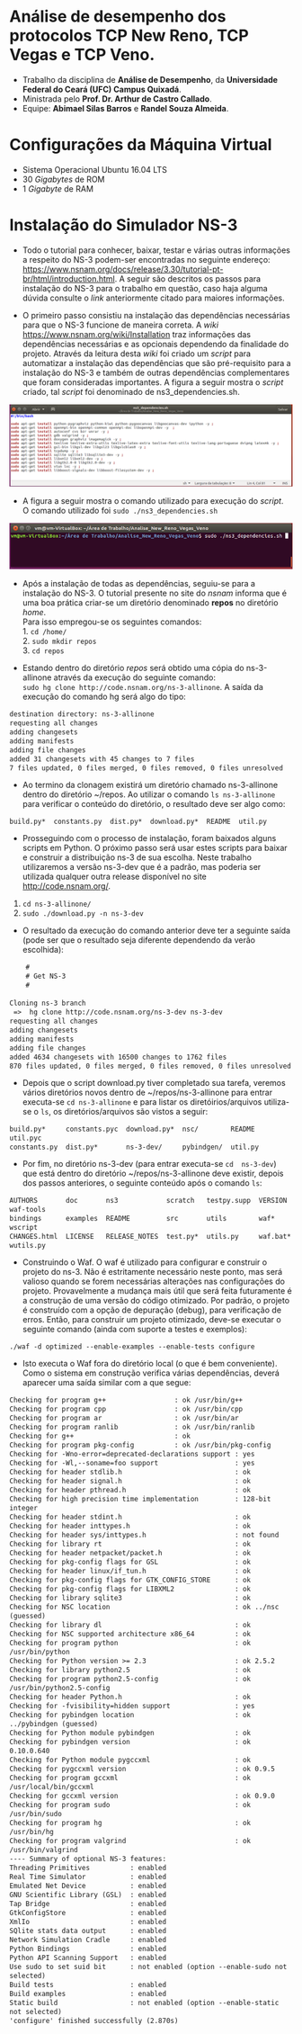 # Análise de desempenho dos protocolos TCP New Reno, TCP Vegas e TCP Veno.

* Trabalho da disciplina de **Análise de Desempenho**, da **Universidade Federal do Ceará (UFC) Campus Quixadá**.
* Ministrada pelo **Prof. Dr. Arthur de Castro Callado**.
* Equipe: **Abimael Silas Barros** e **Randel Souza Almeida**.

# Configurações da Máquina Virtual

* Sistema Operacional Ubuntu 16.04 LTS
* 30 *Gigabytes* de ROM
* 1 *Gigabyte* de RAM

# Instalação do Simulador NS-3

* Todo o tutorial para conhecer, baixar, testar e várias outras informações a respeito do NS-3 podem-ser encontradas no seguinte endereço: https://www.nsnam.org/docs/release/3.30/tutorial-pt-br/html/introduction.html. A seguir são descritos os passos para instalação do NS-3 para o trabalho em questão, caso haja alguma dúvida consulte o *link* anteriormente citado para maiores informações.

* O primeiro passo consistiu na instalação das dependências necessárias para que o NS-3 funcione de maneira correta. A *wiki* https://www.nsnam.org/wiki/Installation traz informações das dependências necessárias e as opcionais dependendo da finalidade do projeto.
Através da leitura desta *wiki* foi criado um *script* para automatizar a instalação das dependências que são pré-requisito para a instalação do NS-3 e também de outras dependências complementares que foram consideradas importantes. A figura a seguir mostra o *script* criado, tal *script* foi denominado de ns3_dependencies.sh.

![code image](https://github.com/RandelSouza/Analise_New_Reno_Vegas_Veno/blob/master/img/ns3dependenciescode.png)

* A figura a seguir mostra o comando utilizado para execução do *script*. </br> O comando utilizado foi `sudo ./ns3_dependencies.sh`

![execute script](https://github.com/RandelSouza/Analise_New_Reno_Vegas_Veno/blob/master/img/ns3dependencies.png)

* Após a instalação de todas as dependências, seguiu-se para a instalação do NS-3. O tutorial presente no site do *nsnam* informa que é uma boa prática criar-se um diretório denominado **repos** no diretório *home*.</br> Para isso empregou-se os seguintes comandos:</br> 1. `cd /home/`</br> 2. `sudo mkdir repos`</br> 3. `cd repos`

* Estando dentro do diretório *repos* será obtido uma cópia do ns-3-allinone através da execução do seguinte comando:</br>
`sudo hg clone http://code.nsnam.org/ns-3-allinone`. A saída da execução do comando hg será algo do tipo: 
```
destination directory: ns-3-allinone
requesting all changes
adding changesets
adding manifests
adding file changes
added 31 changesets with 45 changes to 7 files
7 files updated, 0 files merged, 0 files removed, 0 files unresolved
```
* Ao termino da clonagem existirá um diretório chamado ns-3-allinone dentro do diretório ~/repos. Ao utilizar o comando `ls ns-3-allinone` para verificar o conteúdo do diretório, o resultado deve ser algo como:
```
build.py*  constants.py  dist.py*  download.py*  README  util.py
```
* Prosseguindo com o processo de instalação, foram baixados alguns scripts em Python. O próximo passo será usar estes scripts para baixar e construir a distribuição ns-3 de sua escolha. Neste trabalho utilizaremos a versão ns-3-dev que é a padrão, mas poderia ser utilizada qualquer outra release disponível no site http://code.nsnam.org/.

1. `cd ns-3-allinone/`
2. `sudo ./download.py -n ns-3-dev`

* O resultado da execução do comando anterior deve ter a seguinte saída (pode ser que o resultado seja diferente dependendo da verão escolhida):

```
    #
    # Get NS-3
    #

Cloning ns-3 branch
 =>  hg clone http://code.nsnam.org/ns-3-dev ns-3-dev
requesting all changes
adding changesets
adding manifests
adding file changes
added 4634 changesets with 16500 changes to 1762 files
870 files updated, 0 files merged, 0 files removed, 0 files unresolved
```

* Depois que o script download.py tiver completado sua tarefa, veremos vários diretórios novos dentro de ~/repos/ns-3-allinone para entrar executa-se `cd ns-3-allinone` e para listar os diretóirios/arquivos utiliza-se o `ls`, os diretórios/arquivos são vistos a seguir:
```
build.py*     constants.pyc  download.py*  nsc/        README      util.pyc
constants.py  dist.py*       ns-3-dev/     pybindgen/  util.py
```
* Por fim, no diretório ns-3-dev (para entrar executa-se `cd  ns-3-dev`) que está dentro do diretório ~/repos/ns-3-allinone deve existir, depois dos passos anteriores, o seguinte conteúdo após o comando `ls`:
```
AUTHORS       doc       ns3            scratch   testpy.supp  VERSION   waf-tools
bindings      examples  README         src       utils        waf*      wscript
CHANGES.html  LICENSE   RELEASE_NOTES  test.py*  utils.py     waf.bat*  wutils.py
```

* Construindo o Waf.  O waf é utilizado para configurar e construir o projeto do ns-3. Não é estritamente necessário neste ponto, mas será valioso quando se forem necessárias alterações nas configurações do projeto. Provavelmente a mudança mais útil que será feita futuramente é a construção de uma versão do código otimizado. Por padrão, o projeto é construído com a opção de depuração (debug), para verificação de erros. Então, para construir um projeto otimizado, deve-se executar o seguinte comando (ainda com suporte a testes e exemplos):

```
./waf -d optimized --enable-examples --enable-tests configure
```
* Isto executa o Waf fora do diretório local (o que é bem conveniente). Como o sistema em construção verifica várias dependências, deverá aparecer uma saída similar com a que segue:
```
Checking for program g++                 : ok /usr/bin/g++
Checking for program cpp                 : ok /usr/bin/cpp
Checking for program ar                  : ok /usr/bin/ar
Checking for program ranlib              : ok /usr/bin/ranlib
Checking for g++                         : ok
Checking for program pkg-config          : ok /usr/bin/pkg-config
Checking for -Wno-error=deprecated-declarations support : yes
Checking for -Wl,--soname=foo support                   : yes
Checking for header stdlib.h                            : ok
Checking for header signal.h                            : ok
Checking for header pthread.h                           : ok
Checking for high precision time implementation         : 128-bit integer
Checking for header stdint.h                            : ok
Checking for header inttypes.h                          : ok
Checking for header sys/inttypes.h                      : not found
Checking for library rt                                 : ok
Checking for header netpacket/packet.h                  : ok
Checking for pkg-config flags for GSL                   : ok
Checking for header linux/if_tun.h                      : ok
Checking for pkg-config flags for GTK_CONFIG_STORE      : ok
Checking for pkg-config flags for LIBXML2               : ok
Checking for library sqlite3                            : ok
Checking for NSC location                               : ok ../nsc (guessed)
Checking for library dl                                 : ok
Checking for NSC supported architecture x86_64          : ok
Checking for program python                             : ok /usr/bin/python
Checking for Python version >= 2.3                      : ok 2.5.2
Checking for library python2.5                          : ok
Checking for program python2.5-config                   : ok /usr/bin/python2.5-config
Checking for header Python.h                            : ok
Checking for -fvisibility=hidden support                : yes
Checking for pybindgen location                         : ok ../pybindgen (guessed)
Checking for Python module pybindgen                    : ok
Checking for pybindgen version                          : ok 0.10.0.640
Checking for Python module pygccxml                     : ok
Checking for pygccxml version                           : ok 0.9.5
Checking for program gccxml                             : ok /usr/local/bin/gccxml
Checking for gccxml version                             : ok 0.9.0
Checking for program sudo                               : ok /usr/bin/sudo
Checking for program hg                                 : ok /usr/bin/hg
Checking for program valgrind                           : ok /usr/bin/valgrind
---- Summary of optional NS-3 features:
Threading Primitives          : enabled
Real Time Simulator           : enabled
Emulated Net Device           : enabled
GNU Scientific Library (GSL)  : enabled
Tap Bridge                    : enabled
GtkConfigStore                : enabled
XmlIo                         : enabled
SQlite stats data output      : enabled
Network Simulation Cradle     : enabled
Python Bindings               : enabled
Python API Scanning Support   : enabled
Use sudo to set suid bit      : not enabled (option --enable-sudo not selected)
Build tests                   : enabled
Build examples                : enabled
Static build                  : not enabled (option --enable-static not selected)
'configure' finished successfully (2.870s)
```
